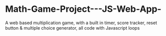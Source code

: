 # Math-Game-Project---JS-Web-App-
A web based multiplication game, with a built in timer, score tracker, reset button &amp; multiple choice generator, all code with Javascript loops

